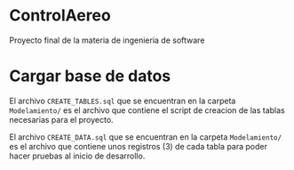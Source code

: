 # ControlAereo
Proyecto final de la materia de ingenieria de software 

# Cargar base de datos

El archivo `CREATE_TABLES.sql` que se encuentran en la carpeta `Modelamiento/` es el archivo que contiene el script de creacion de las tablas necesarias para el proyecto.

El archivo `CREATE_DATA.sql` que se encuentran en la carpeta `Modelamiento/` es el archivo que contiene unos registros (3) de cada tabla para poder hacer pruebas al inicio de desarrollo. 
